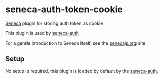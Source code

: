 seneca-auth-token-cookie
========================

[Seneca](http://senecajs.org) plugin for storing auth token as cookie

This plugin is used by [seneca-auth](https://www.npmjs.com/package/seneca-auth)

For a gentle introduction to Seneca itself, see the [senecajs.org](http://senecajs.org) site.

## Setup
No setup is required, this plugin is loaded by default by the [seneca-auth](https://www.npmjs.com/package/seneca-auth).
